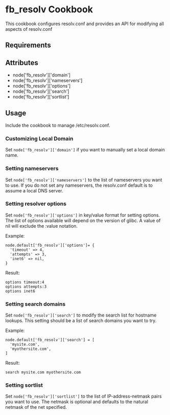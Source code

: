 fb_resolv Cookbook
====================
This cookbook configures resolv.conf and provides an API for modifying all
aspects of resolv.conf

Requirements
------------

Attributes
----------
* node['fb_resolv']['domain']
* node['fb_resolv']['nameservers']
* node['fb_resolv']['options']
* node['fb_resolv']['search']
* node['fb_resolv']['sortlist']

Usage
-----
Include the cookbook to manage /etc/resolv.conf.

### Customizing Local Domain
Set `node['fb_resolv']['domain']` if you want to manually set a local domain name.

### Setting nameservers
Set `node['fb_resolv']['nameservers']` to the list of nameservers you want to use.
If you do not set any nameservers, the resolv.conf default is to assume a local
DNS server.

### Setting resolver options
Set `node['fb_resolv']['options']` in key/value format for setting options. The
list of options available will depend on the version of glibc. A value of nil
will exclude the :value notation.

Example:

```
node.default['fb_resolv']['options']= {
  'timeout' => 4,
  'attempts' => 3,
  'inet6' => nil,
}
```

Result:

```
options timeout:4
options attempts:3
options inet6
```

### Setting search domains
Set `node['fb_resolv']['search']` to modify the search list for hostname lookups.
This setting should be a list of search domains you want to try.

Example:

```
node.default['fb_resolv']['search'] = [
  'mysite.com',
  'myothersite.com',
]
```

Result:

```
search mysite.com myothersite.com
```

### Setting sortlist
Set `node['fb_resolv']['sortlist']` to the list of IP-address-netmask pairs you
want to use. The netmask is optional and defaults to the natural netmask of the
net specified.
